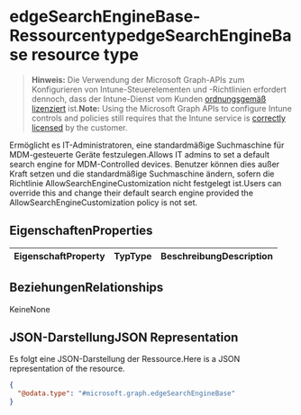 # <a name="edgesearchenginebase-resource-type"></a><span data-ttu-id="3e1f7-101">edgeSearchEngineBase-Ressourcentyp</span><span class="sxs-lookup"><span data-stu-id="3e1f7-101">edgeSearchEngineBase resource type</span></span>

> <span data-ttu-id="3e1f7-102">**Hinweis:** Die Verwendung der Microsoft Graph-APIs zum Konfigurieren von Intune-Steuerelementen und -Richtlinien erfordert dennoch, dass der Intune-Dienst vom Kunden [ordnungsgemäß lizenziert](https://go.microsoft.com/fwlink/?linkid=839381) ist.</span><span class="sxs-lookup"><span data-stu-id="3e1f7-102">**Note:** Using the Microsoft Graph APIs to configure Intune controls and policies still requires that the Intune service is [correctly licensed](https://go.microsoft.com/fwlink/?linkid=839381) by the customer.</span></span>

<span data-ttu-id="3e1f7-103">Ermöglicht es IT-Administratoren, eine standardmäßige Suchmaschine für MDM-gesteuerte Geräte festzulegen.</span><span class="sxs-lookup"><span data-stu-id="3e1f7-103">Allows IT admins to set a default search engine for MDM-Controlled devices.</span></span> <span data-ttu-id="3e1f7-104">Benutzer können dies außer Kraft setzen und die standardmäßige Suchmaschine ändern, sofern die Richtlinie AllowSearchEngineCustomization nicht festgelegt ist.</span><span class="sxs-lookup"><span data-stu-id="3e1f7-104">Users can override this and change their default search engine provided the AllowSearchEngineCustomization policy is not set.</span></span>
## <a name="properties"></a><span data-ttu-id="3e1f7-105">Eigenschaften</span><span class="sxs-lookup"><span data-stu-id="3e1f7-105">Properties</span></span>
|<span data-ttu-id="3e1f7-106">Eigenschaft</span><span class="sxs-lookup"><span data-stu-id="3e1f7-106">Property</span></span>|<span data-ttu-id="3e1f7-107">Typ</span><span class="sxs-lookup"><span data-stu-id="3e1f7-107">Type</span></span>|<span data-ttu-id="3e1f7-108">Beschreibung</span><span class="sxs-lookup"><span data-stu-id="3e1f7-108">Description</span></span>|
|:---|:---|:---|

## <a name="relationships"></a><span data-ttu-id="3e1f7-109">Beziehungen</span><span class="sxs-lookup"><span data-stu-id="3e1f7-109">Relationships</span></span>
<span data-ttu-id="3e1f7-110">Keine</span><span class="sxs-lookup"><span data-stu-id="3e1f7-110">None</span></span>
## <a name="json-representation"></a><span data-ttu-id="3e1f7-111">JSON-Darstellung</span><span class="sxs-lookup"><span data-stu-id="3e1f7-111">JSON Representation</span></span>
<span data-ttu-id="3e1f7-112">Es folgt eine JSON-Darstellung der Ressource.</span><span class="sxs-lookup"><span data-stu-id="3e1f7-112">Here is a JSON representation of the resource.</span></span>
<!-- {
  "blockType": "resource",
  "@odata.type": "microsoft.graph.edgeSearchEngineBase"
}
-->
``` json
{
  "@odata.type": "#microsoft.graph.edgeSearchEngineBase"
}
```



